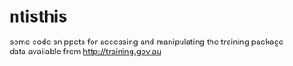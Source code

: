 ntisthis
========

some code snippets for accessing and manipulating the training package data available from http://training.gov.au
